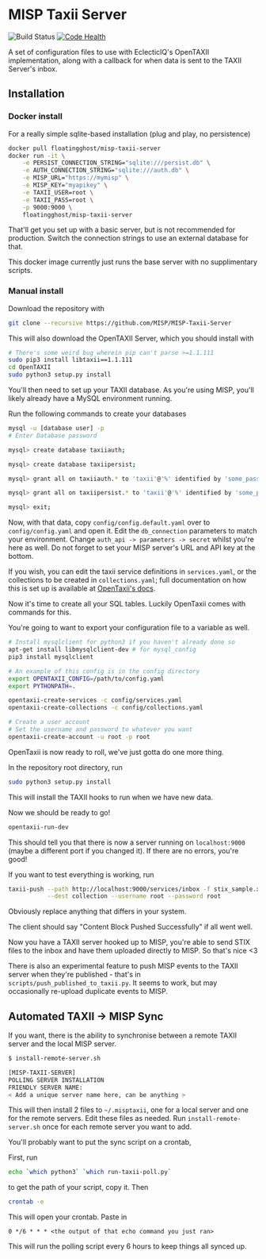 # MISP Taxii Server

![Build Status ](https://travis-ci.org/MISP/MISP-Taxii-Server.svg?branch=master)
[![Code Health](https://landscape.io/github/MISP/MISP-Taxii-Server/master/landscape.svg?style=flat)](https://landscape.io/github/MISP/MISP-Taxii-Server/master)

A set of configuration files to use with EclecticIQ's OpenTAXII implementation,
along with a callback for when data is sent to the TAXII Server's inbox.

## Installation

### Docker install

For a really simple sqlite-based installation (plug and play, no persistence)

```bash
docker pull floatingghost/misp-taxii-server
docker run -it \
    -e PERSIST_CONNECTION_STRING="sqlite:///persist.db" \
    -e AUTH_CONNECTION_STRING="sqlite:///auth.db" \
    -e MISP_URL="https://mymisp" \
    -e MISP_KEY="myapikey" \
    -e TAXII_USER=root \
    -e TAXII_PASS=root \
    -p 9000:9000 \
    floatingghost/misp-taxii-server
```

That'll get you set up with a basic server, but is not recommended for production.
Switch the connection strings to use an external database for that.

This docker image currently just runs the base server with no supplimentary scripts.

### Manual install

Download the repository with
```bash
git clone --recursive https://github.com/MISP/MISP-Taxii-Server
```

This will also download the OpenTAXII Server, which you should install with
```bash
# There's some weird bug wherein pip can't parse >=1.1.111
sudo pip3 install libtaxii==1.1.111
cd OpenTAXII
sudo python3 setup.py install
```

You'll then need to set up your TAXII database. As you're using MISP, you'll likely
already have a MySQL environment running. 

Run the following commands to create your databases
```bash
mysql -u [database user] -p
# Enter Database password

mysql> create database taxiiauth;

mysql> create database taxiipersist;

mysql> grant all on taxiiauth.* to 'taxii'@'%' identified by 'some_password';

mysql> grant all on taxiipersist.* to 'taxii'@'%' identified by 'some_password';

mysql> exit;
```

Now, with that data, copy `config/config.default.yaml` over to `config/config.yaml` and open it. Edit the `db_connection` parameters to match your environment. Change `auth_api -> parameters -> secret` whilst you're here as well.
Do not forget to set your MISP server's URL and API key at the bottom.

If you wish, you can edit the taxii service definitions in `services.yaml`, 
or the collections to be created in `collections.yaml`; full documentation on how this is set up is available at [OpenTaxii's docs](https://opentaxii.readthedocs.io/en/stable/configuration.html).

Now it's time to create all your SQL tables. Luckily OpenTaxii comes with commands for this.

You're going to want to export your configuration file to a variable as well.
```bash
# Install mysqlclient for python3 if you haven't already done so
apt-get install libmysqlclient-dev # for mysql_config
pip3 install mysqlclient

# An example of this config is in the config directory
export OPENTAXII_CONFIG=/path/to/config.yaml
export PYTHONPATH=.

opentaxii-create-services -c config/services.yaml
opentaxii-create-collections -c config/collections.yaml

# Create a user account
# Set the username and password to whatever you want
opentaxii-create-account -u root -p root
```

OpenTaxii is now ready to roll, we've just gotta do one more thing.

In the repository root directory, run 
```bash
sudo python3 setup.py install
```

This will install the TAXII hooks to run when we have new data.

Now we should be ready to go!

```bash
opentaxii-run-dev
```

This should tell you that there is now a server running on `localhost:9000` (maybe a different port if you changed it). If there are no errors, you're good!

If you want to test everything is working, run
```bash
taxii-push --path http://localhost:9000/services/inbox -f stix_sample.xml \
           --dest collection --username root --password root
```

Obviously replace anything that differs in your system. 

The client should say "Content Block Pushed Successfully" if all went well.

Now you have a TAXII server hooked up to MISP, you're able to send STIX files to the inbox and have them uploaded directly to MISP. So that's nice <3

There is also an experimental feature to push MISP events to the TAXII server when they're published - that's in `scripts/push_published_to_taxii.py`. It seems to work, but may occasionally re-upload duplicate events to MISP.

## Automated TAXII -> MISP Sync

If you want, there is the ability to synchronise between a remote TAXII server and the local MISP server.

```bash
$ install-remote-server.sh

[MISP-TAXII-SERVER]
POLLING SERVER INSTALLATION
FRIENDLY SERVER NAME:
< Add a unique server name here, can be anything >
```

This will then install 2 files to `~/.misptaxii`, one for a local server and one for the remote servers.
Edit these files as needed. Run `install-remote-server.sh` once for each remote server you want to add.

You'll probably want to put the sync script on a crontab,

First, run

```bash
echo `which python3` `which run-taxii-poll.py`
```

to get the path of your script, copy it. Then 

```bash
crontab -e
```

This will open your crontab. Paste in

```cron
0 */6 * * * <the output of that echo command you just ran>
```

This will run the polling script every 6 hours to keep things all synced up.

